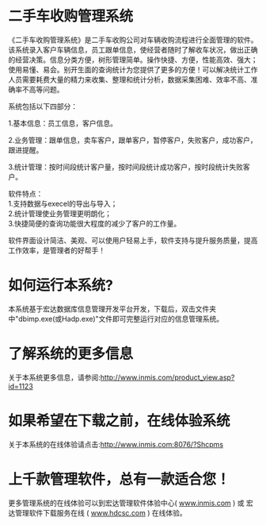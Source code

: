 # 二手车收购管理系统

《二手车收购管理系统》是二手车收购公司对车辆收购流程进行全面管理的软件。该系统录入客户车辆信息，员工跟单信息，使经营者随时了解收车状况，做出正确的经营决策。信息分类方便，树形管理简单。操作快捷、方便，性能高效、强大；使用易懂、易会。别开生面的查询统计为您提供了更多的方便！可以解决统计工作人员需要耗费大量的精力来收集、整理和统计分析，数据采集困难、效率不高、准确率不高等问题。

系统包括以下四部分：

1.基本信息：员工信息，客户信息。

2.业务管理：跟单信息，卖车客户，跟单客户，暂停客户，失败客户，成功客户，跟进提醒。

3.统计管理：按时间段统计客户量，按时间段统计成功客户，按时段统计失败客户。

软件特点：  
    1.支持数据与execel的导出与导入；   
    2.统计管理使业务管理更明朗化；  
    3.快捷简便的查询功能很大程度的减少了客户的工作量。  

软件界面设计简洁、美观、可以使用户轻易上手，软件支持与提升服务质量，提高工作效率，是管理者的好帮手！

# 如何运行本系统?

本系统基于宏达数据库信息管理开发平台开发，下载后，双击文件夹中"dbimp.exe(或Hadp.exe)"文件即可完整运行对应的信息管理系统。

# 了解系统的更多信息

关于本系统更多信息，请参阅:http://www.inmis.com/product_view.asp?id=1123

# 如果希望在下载之前，在线体验系统

关于本系统的在线体验请点击:http://www.inmis.com:8076/?Shcpms

# 上千款管理软件，总有一款适合您！

更多管理系统的在线体验可以到宏达管理软件体验中心( www.inmis.com ) 或 宏达管理软件下载服务在线 ( www.hdcsc.com ) 在线体验。

